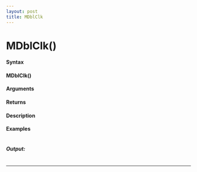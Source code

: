```yaml
---
layout: post
title: MDblClk
---
```


# MDblClk()


#### Syntax

#### MDblClk()

#### Arguments

#### Returns

#### Description

#### Examples

```

```

##### Output:

```

```

---